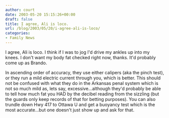 ```yaml
---
author: court
date: 2003-05-20 15:15:26+00:00
draft: false
title: I agree, Ali is loco.
url: /blog/2003/05/20/i-agree-ali-is-loco/
categories:
- Family News
---
```


I agree, Ali is loco. I think if I was to jog I'd drive my ankles up into my knees. I don't want my body fat checked right now, thanks. It'd probably come up as Brando.

In ascending order of accuracy, they use either calipers (aka the pinch test), or they run a mild electric current through you, which is better. This should not be confused with what they do in the Arkansas penal system which is not so much mild as, lets say, excessive...although they'd probably be able to tell how much fat you HAD by the decibel reading from the sizzling (but the guards only keep records of that for betting purposes). You can also trundle down Hwy 417 to Ottawa U and get a buoyancy test which is the most accurate...but one doesn't just show up and ask for that.
